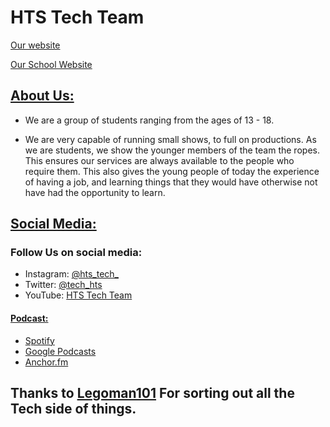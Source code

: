 # HTS Tech Team

[Our website](https://HTS-Tech-Team.github.io)

[Our School Website](https://www.holytrinity.w-sussex.sch.uk/)

## [About Us:](https://hts-tech-team.github.io/about.html)
- We are a group of students ranging from the ages of 13 - 18.

- We are very capable of running small shows, to full on productions. As we are students, we show the younger members of the team the ropes. This ensures our services are always available to the people who require them. This also gives the young people of today the experience of having a job, and learning things that they would have otherwise not have had the opportunity to learn.


## [Social Media:](https://hts-tech-team.github.io/social.html)
### Follow Us on social media:
- Instagram: [@hts_tech_](https://www.instagram.com/hts_tech_/)
- Twitter: [@tech_hts](https://twitter.com/tech_hts)
- YouTube: [HTS Tech Team](https://www.youtube.com/channel/UC23t4OU3liel2eaBAW9ON-w)

#### [Podcast:](https://hts-tech-team.github.io/podcasts.html)
- [Spotify](https://open.spotify.com/show/3pWpLrGqxlafuMFpEu8hcT)
- [Google Podcasts](https://podcasts.google.com/feed/aHR0cHM6Ly9hbmNob3IuZm0vcy80NDJiZmNmYy9wb2RjYXN0L3Jzcw?sa=X&ved=0CAIQ9sEGahcKEwiIg6a86svtAhUAAAAAHQAAAAAQGg)
- [Anchor.fm](https://anchor.fm/hts-tech-team/)


## Thanks to [Legoman101](https://Legoman101.github.io) For sorting out all the Tech side of things.
